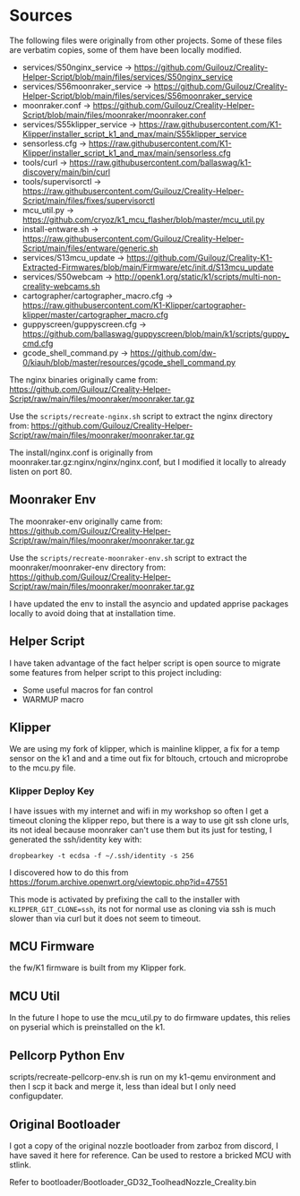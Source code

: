 # Sources

The following files were originally from other projects.  Some of these files are verbatim copies, some of them have been locally modified.

- services/S50nginx_service -> https://github.com/Guilouz/Creality-Helper-Script/blob/main/files/services/S50nginx_service
- services/S56moonraker_service -> https://github.com/Guilouz/Creality-Helper-Script/blob/main/files/services/S56moonraker_service
- moonraker.conf -> https://github.com/Guilouz/Creality-Helper-Script/blob/main/files/moonraker/moonraker.conf
- services/S55klipper_service -> https://raw.githubusercontent.com/K1-Klipper/installer_script_k1_and_max/main/S55klipper_service
- sensorless.cfg -> https://raw.githubusercontent.com/K1-Klipper/installer_script_k1_and_max/main/sensorless.cfg
- tools/curl -> https://raw.githubusercontent.com/ballaswag/k1-discovery/main/bin/curl
- tools/supervisorctl -> https://raw.githubusercontent.com/Guilouz/Creality-Helper-Script/main/files/fixes/supervisorctl
- mcu_util.py -> https://github.com/cryoz/k1_mcu_flasher/blob/master/mcu_util.py
- install-entware.sh -> https://raw.githubusercontent.com/Guilouz/Creality-Helper-Script/main/files/entware/generic.sh
- services/S13mcu_update -> https://github.com/Guilouz/Creality-K1-Extracted-Firmwares/blob/main/Firmware/etc/init.d/S13mcu_update
- services/S50webcam -> http://openk1.org/static/k1/scripts/multi-non-creality-webcams.sh
- cartographer/cartographer_macro.cfg -> https://raw.githubusercontent.com/K1-Klipper/cartographer-klipper/master/cartographer_macro.cfg
- guppyscreen/guppyscreen.cfg -> https://github.com/ballaswag/guppyscreen/blob/main/k1/scripts/guppy_cmd.cfg
- gcode_shell_command.py -> https://github.com/dw-0/kiauh/blob/master/resources/gcode_shell_command.py

The nginx binaries originally came from:
https://github.com/Guilouz/Creality-Helper-Script/raw/main/files/moonraker/moonraker.tar.gz

Use the `scripts/recreate-nginx.sh` script to extract the nginx directory from:
https://github.com/Guilouz/Creality-Helper-Script/raw/main/files/moonraker/moonraker.tar.gz

The install/nginx.conf is originally from moonraker.tar.gz:nginx/nginx/nginx.conf, but I modified it locally to already
listen on port 80.

## Moonraker Env

The moonraker-env originally came from:
https://github.com/Guilouz/Creality-Helper-Script/raw/main/files/moonraker/moonraker.tar.gz

Use the `scripts/recreate-moonraker-env.sh` script to extract the moonraker/moonraker-env directory from:
https://github.com/Guilouz/Creality-Helper-Script/raw/main/files/moonraker/moonraker.tar.gz

I have updated the env to install the asyncio and updated apprise packages locally to avoid doing that at installation time.

## Helper Script

I have taken advantage of the fact helper script is open source to migrate some features from helper script to this project including:

- Some useful macros for fan control
- WARMUP macro

## Klipper

We are using my fork of klipper, which is mainline klipper, a fix for a temp sensor on the k1 and and a time out fix for bltouch, 
crtouch and microprobe to the mcu.py file.

### Klipper Deploy Key

I have issues with my internet and wifi in my workshop so often I get a timeout cloning the klipper repo, but there is
a way to use git ssh clone urls, its not ideal because moonraker can't use them but its just for testing, I generated the
ssh/identity key with:

```
dropbearkey -t ecdsa -f ~/.ssh/identity -s 256
```

I discovered how to do this from https://forum.archive.openwrt.org/viewtopic.php?id=47551

This mode is activated by prefixing the call to the installer with `KLIPPER_GIT_CLONE=ssh`, its not for normal use as
cloning via ssh is much slower than via curl but it does not seem to timeout.

## MCU Firmware

the fw/K1 firmware is built from my Klipper fork.

## MCU Util

In the future I hope to use the mcu_util.py to do firmware updates, this relies on pyserial which is preinstalled on the k1.

## Pellcorp Python Env

scripts/recreate-pellcorp-env.sh is run on my k1-qemu environment and then I scp it back and merge it, 
less than ideal but I only need configupdater.

## Original Bootloader

I got a copy of the original nozzle bootloader from zarboz from discord, I have saved it here for reference.   Can be used
to restore a bricked MCU with stlink.

Refer to bootloader/Bootloader_GD32_ToolheadNozzle_Creality.bin
